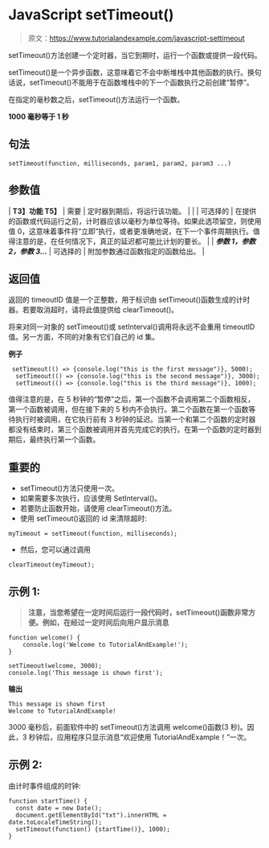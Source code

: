 # JavaScript setTimeout()

> 原文：<https://www.tutorialandexample.com/javascript-settimeout>

setTimeout()方法创建一个定时器，当它到期时，运行一个函数或提供一段代码。

setTimeout()是一个异步函数，这意味着它不会中断堆栈中其他函数的执行。换句话说，setTimeout()不能用于在函数堆栈中的下一个函数执行之前创建“暂停”。

在指定的毫秒数之后，setTimeout()方法运行一个函数。

**1000 毫秒等于 1 秒**

## 句法

```
setTimeout(function, milliseconds, param1, param2, param3 ...)
```

## 参数值



| ****T3】功能 T5】**** | 需要 | 定时器到期后，将运行该功能。 |
|  | 可选择的 | 在提供的函数或代码运行之前，计时器应该以毫秒为单位等待。如果此选项留空，则使用值 0，这意味着事件将“立即”执行，或者更准确地说，在下一个事件周期执行。值得注意的是，在任何情况下，真正的延迟都可能比计划的要长。 |
| ***参数 1，参数 2，参数 3...*** | 可选择的 | 附加参数通过函数指定的函数给出。 |



## 返回值

返回的 timeoutID 值是一个正整数，用于标识由 setTimeout()函数生成的计时器。若要取消超时，请将此值提供给 clearTimeout()。

将来对同一对象的 setTimeout()或 setInterval()调用将永远不会重用 timeoutID 值。另一方面，不同的对象有它们自己的 id 集。

**例子**

```
 setTimeout(() => {console.log("this is the first message")}, 5000);
  setTimeout(() => {console.log("this is the second message")}, 3000);
  setTimeout(() => {console.log("this is the third message")}, 1000);
```

值得注意的是，在 5 秒钟的“暂停”之后，第一个函数不会调用第二个函数相反，第一个函数被调用，但在接下来的 5 秒内不会执行。第二个函数在第一个函数等待执行时被调用，在它执行前有 3 秒钟的延迟。当第一个和第二个函数的定时器都没有结束时，第三个函数被调用并首先完成它的执行。在第一个函数的定时器到期后，最终执行第一个函数。

## 重要的

*   setTimeout()方法只使用一次。
*   如果需要多次执行，应该使用 SetInterval()。
*   若要防止函数开始，请使用 clearTimeout()方法。
*   使用 setTimeout()返回的 id 来清除超时:

```
myTimeout = setTimeout(function, milliseconds);
```

*   然后，您可以通过调用

```
clearTimeout(myTimeout); 
```

## 示例 1:

> **注意，当您希望在一定时间后运行一段代码时，setTimeout()函数非常方便。例如，在经过一定时间后向用户显示消息**

```
function welcome() {
    console.log('Welcome to TutorialAndExample!');
}

setTimeout(welcome, 3000);
console.log('This message is shown first');
```

**输出**

```
This message is shown first
Welcome to TutorialAndExample!
```

3000 毫秒后，前面软件中的 setTimeout()方法调用 welcome()函数(3 秒)。因此，3 秒钟后，应用程序只显示消息“欢迎使用 TutorialAndExample！”一次。

## 示例 2:

由计时事件组成的时钟:

```
function startTime() {
  const date = new Date();
  document.getElementById("txt").innerHTML = date.toLocaleTimeString();
  setTimeout(function() {startTime()}, 1000);
}
```